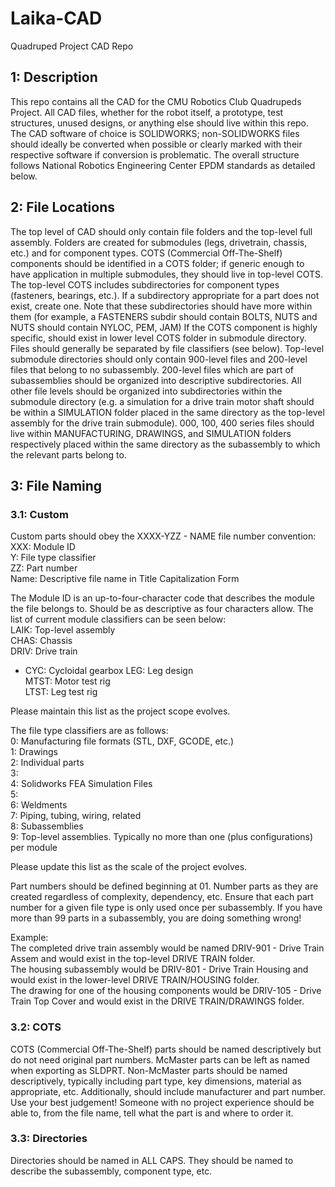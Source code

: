 # Laika-CAD
 Quadruped Project CAD Repo

## 1: Description
This repo contains all the CAD for the CMU Robotics Club Quadrupeds Project. All CAD files, whether for the robot itself, a prototype, test structures, unused designs, or anything else should live within this repo. The CAD software of choice is SOLIDWORKS; non-SOLIDWORKS files should ideally be converted when possible or clearly marked with their respective software if conversion is problematic. The overall structure follows National Robotics Engineering Center EPDM standards as detailed below.

## 2: File Locations
The top level of CAD should only contain file folders and the top-level full assembly. Folders are created for submodules (legs, drivetrain, chassis, etc.) and for component types. COTS (Commercial Off-The-Shelf) components should be identified in a COTS folder; if generic enough to have application in multiple submodules, they should live in top-level COTS. The top-level COTS includes subdirectories for component types (fasteners, bearings, etc.). If a subdirectory appropriate for a part does not exist, create one. Note that these subdirectories should have more within them (for example, a FASTENERS subdir should contain BOLTS, NUTS and NUTS should contain NYLOC, PEM, JAM) If the COTS component is highly specific, should exist in lower level COTS folder in submodule directory. Files should generally be separated by file classifiers (see below). Top-level submodule directories should only contain 900-level files and 200-level files that belong to no subassembly. 200-level files which are part of subassemblies should be organized into descriptive subdirectories. All other file levels should be organized into subdirectories within the submodule directory (e.g. a simulation for a drive train motor shaft should be within a SIMULATION folder placed in the same directory as the top-level assembly for the drive train submodule). 000, 100, 400 series files should live within MANUFACTURING, DRAWINGS, and SIMULATION folders respectively placed within the same directory as the subassembly to which the relevant parts belong to.

## 3: File Naming
### 3.1: Custom
Custom parts should obey the XXXX-YZZ - NAME file number convention:  
XXX: Module ID  
Y: File type classifier  
ZZ: Part number  
Name: Descriptive file name in Title Capitalization Form  

The Module ID is an up-to-four-character code that describes the module the file belongs to. Should be as descriptive as four characters allow. The list of current module classifiers can be seen below:  
LAIK: Top-level assembly  
CHAS: Chassis  
DRIV: Drive train
- CYC: Cycloidal gearbox
LEG: Leg design  
MTST: Motor test rig  
LTST: Leg test rig  

Please maintain this list as the project scope evolves.

The file type classifiers are as follows:  
0: Manufacturing file formats (STL, DXF, GCODE, etc.)  
1: Drawings  
2: Individual parts  
3:  
4: Solidworks FEA Simulation Files  
5:  
6: Weldments  
7: Piping, tubing, wiring, related  
8: Subassemblies  
9: Top-level assemblies. Typically no more than one (plus configurations) per module  

Please update this list as the scale of the project evolves.  

Part numbers should be defined beginning at 01. Number parts as they are created regardless of complexity, dependency, etc. Ensure that each part number for a given file type is only used once per subassembly. If you have more than 99 parts in a subassembly, you are doing something wrong!

Example:  
The completed drive train assembly would be named DRIV-901 - Drive Train Assem and would exist in the top-level DRIVE TRAIN folder.  
The housing subassembly would be DRIV-801 - Drive Train Housing and would exist in the lower-level DRIVE TRAIN/HOUSING folder.  
The drawing for one of the housing components would be DRIV-105 - Drive Train Top Cover and would exist in the DRIVE TRAIN/DRAWINGS folder.

### 3.2: COTS
COTS (Commercial Off-The-Shelf) parts should be named descriptively but do not need original part numbers. McMaster parts can be left as named when exporting as SLDPRT. Non-McMaster parts should be named descriptively, typically including part type, key dimensions, material as appropriate, etc. Additionally, should include manufacturer and part number. Use your best judgement! Someone with no project experience should be able to, from the file name, tell what the part is and where to order it.

### 3.3: Directories

Directories should be named in ALL CAPS. They should be named to describe the subassembly, component type, etc. 
